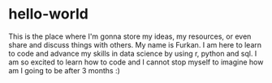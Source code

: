 # hello-world
This is the place where I'm gonna store my ideas, my resources, or even share and discuss things with others.
My name is Furkan. I am here to learn to code and advance my skills in data science by using r, python and sql.
I am so excited to learn how to code and I cannot stop myself to imagine how am I going to be after 3 months :)
